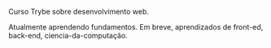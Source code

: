 Curso Trybe sobre desenvolvimento web. 

Atualmente aprendendo fundamentos.
Em breve, aprendizados de front-ed, back-end, ciencia-da-computação.
